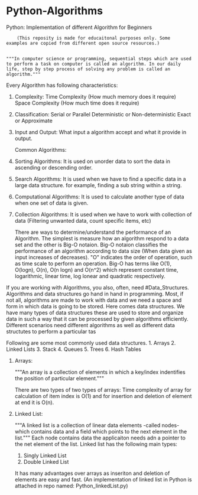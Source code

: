 # Python-Algorithms
Python: Implementation of different Algorithm for Beginners
		
		
		(This reposity is made for educaitonal purposes only. Some examples are copied from different open source resources.)


	"""In computer science or programming, sequential steps which are used to perform a task on computer is called an algorithm. In our daily life, step by step process of solving any problem is called an algorithm."""


Every Algorithm has following characteristics:

1. Complexity:
	Time Complexity (How much memory does it require)
	Space Complexity (How much time does it require)

2. Classification:
	Serial or Parallel
	Deterministic or Non-deterministic
	Exact or Approximate
	
3. Input and Output:
	What input a algorithm accept and what it provide in output.

	Common Algorithms:
1. Sorting Algorithms:
	It is used on unorder data to sort the data in ascending or descending order.

2. Search Algorithms:
	It is used when we have to find a specific data in a large data structure. for example, finding a sub string within a string.
	
3. Computational Algorithms:
	It is used to calculate another type of data when one set of data is given.

4. Collection Algorithms:
	It is used when we have to work with collection of data (Filtering unwanted data, count specific items, etc)

	There are ways to determine/understand the performance of an Algorithm. The simplest is measure how an algorithm respond to a data set and the	other is Big-O notaion.
	Big-O notaion classifies the performance of an algorithm according to data size (When data given as input increases of decreases). "O" indicates the order of operation, such as time scale to perform an operation. Big-O has terms like O(1), O(logn), O(n), O(n logn) and O(n^2) which represent constant time, logarithmic, linear time, log lonear and quadratic respectively.

If you are working with Algorithms, you also, often,  need #Data_Structures. Algorithms and data structures go hand in hand in programming. Most, if not all, algorithms are made to work with data and we need a space and form in which data is going to be stored. Here comes data structures. We have many types of data structures these are used to store and organize data in such a way that it can be processed by given algorithms efficiently. Different scenarios need different algorithms as well as different data structutes to perform a particular tas

Following are some most commonly used data structures.
	1. Arrays
	2. Linked Lists
	3. Stack
	4. Queues
	5. Trees
	6. Hash Tables

1. Arrays:
	
	"""An array is a collection of elements in which a key/index indentifies the position of particular element."""

	There are two types of two types of arrays:
	Time complexity of array for calculation of item index is O(1) and for insertion and deletion of element at end it is O(n).

2. Linked List:
	
	"""A linked list is a collection of linear data elements -called nodes- which contains data and a field which points to the next element in the list."""
	Each node contains data the applicaiton needs adn a pointer to the net element of the list. Linked list has the following main types:

	1. Singly Linked List
	2. Double Linked List

	It has many advantages over arrays as inseriton and deletion of elements are easy and fast. (An implementation of linked list in Python is attached in repo named: Python_linkedList.py)









